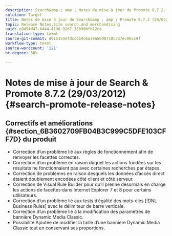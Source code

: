 ```yaml
---
description: Search&amp ; amp ; Notes de mise à jour de Promote 8.7.2.
solution: Target
title: Notes de mise à jour de Search&amp ; amp ; Promote 8.7.2 (29/03/2012)
topic: Release Notes,Site search and merchandising
uuid: e8454d47-6444-4136-92d7-35b90bfb12ca
translation-type: tm+mt
source-git-commit: d015154efdccbb4c6a39a56907c0c337ec065c9f
workflow-type: tm+mt
source-wordcount: '121'
ht-degree: 38%

---
```



# Notes de mise à jour de Search &amp; Promote 8.7.2 (29/03/2012){#search-promote-release-notes}

## Correctifs et améliorations {#section_6B3602709FB04B3C999C5DFE103CFF7D} du produit

* Correction d’un problème lié aux règles de fonctionnement afin de renvoyer les facettes correctes.
* Correction d’un problème en raison duquel les actions fondées sur les résultats ne fonctionnaient pas avec certaines recherches par étapes.
* Correction de problèmes en raison desquels les données d’accès direct étaient doublement encodées côté client et côté serveur.
* Correction de Visual Rule Builder pour qu’il prenne désormais en charge les actions·de·facettes·dans·Internet Explorer 7 et 8 pour certains utilisateurs.
* Correction d’un problème lié aux tests d’égalité des mots-clés [!DNL Business Rules] avec le délimiteur de barre verticale.
* Correction d’un problème lié à la modification des paramètres de bannière Dynamic Media Classic.
* Possibilité Ajoutée de modifier la taille d’une bannière Dynamic Media Classic tout en conservant ses proportions.

